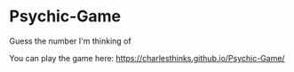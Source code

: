 # Psychic-Game
Guess the number I'm thinking of

You can play the game here: https://charlesthinks.github.io/Psychic-Game/

